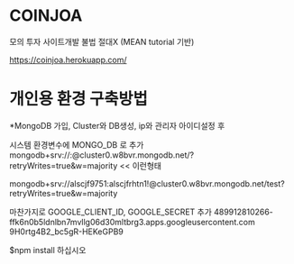 # COINJOA
모의 투자 사이트개발 불법 절대X (MEAN tutorial 기반)

https://coinjoa.herokuapp.com/

# 개인용 환경 구축방법
  *MongoDB 가입, Cluster와 DB생성, ip와 관리자 아이디설정 후 

  시스템 환경변수에 MONGO_DB 로 추가
  mongodb+srv://<id>:<pw>@cluster0.w8bvr.mongodb.net/<DB>?retryWrites=true&w=majority << 이런형태

 mongodb+srv://alscjf9751:alscjfrhtn1!@cluster0.w8bvr.mongodb.net/test?retryWrites=true&w=majority

  마찬가지로 GOOGLE_CLIENT_ID, GOOGLE_SECRET 추가
  489912810266-ffk6n0b5ldnlbn7mvllg06d30mltbrg3.apps.googleusercontent.com
  9H0rtg4B2_bc5gR-HEKeGPB9
  
  
  $npm install 하십시오
